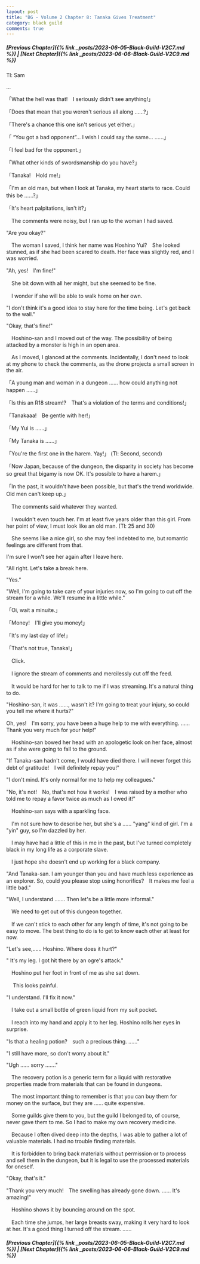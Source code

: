 ```yaml
---
layout: post
title: "BG - Volume 2 Chapter 8: Tanaka Gives Treatment"
category: black guild
comments: true
---
```


##### [Previous Chapter]({% link _posts/2023-06-05-Black-Guild-V2C7.md %}) \| [Next Chapter]({% link _posts/2023-06-06-Black-Guild-V2C9.md %})


Tl: Sam

…

「What the hell was that!　I seriously didn't see anything!」

「Does that mean that you weren't serious all along ......?」

「There's a chance this one isn't serious yet either.」

「 “You got a bad opponent”... I wish I could say the same... ......」
<!--more-->

「I feel bad for the opponent.」

「What other kinds of swordsmanship do you have?」

「Tanaka!　Hold me!」

「I'm an old man, but when I look at Tanaka, my heart starts to race. Could this be ......?」

「It's heart palpitations, isn't it?」


　The comments were noisy, but I ran up to the woman I had saved.


"Are you okay?"


　The woman I saved, I think her name was Hoshino Yui?　She looked stunned, as if she had been scared to death. Her face was slightly red, and I was worried.


"Ah, yes!　I'm fine!"


　She bit down with all her might, but she seemed to be fine.

　I wonder if she will be able to walk home on her own.


"I don't think it's a good idea to stay here for the time being. Let's get back to the wall."

"Okay, that's fine!"


　Hoshino-san and I moved out of the way. The possibility of being attacked by a monster is high in an open area.


　As I moved, I glanced at the comments. Incidentally, I don't need to look at my phone to check the comments, as the drone projects a small screen in the air.


「A young man and woman in a dungeon ...... how could anything not happen ......」

「Is this an R18 stream!?　That's a violation of the terms and conditions!」

「Tanakaaa!　Be gentle with her!」

「My Yui is ......」

「My Tanaka is ......」

「You're the first one in the harem. Yay!」 (Tl: Second, second)

「Now Japan, because of the dungeon, the disparity in society has become so great that bigamy is now OK. It's possible to have a harem.」

「In the past, it wouldn't have been possible, but that's the trend worldwide. Old men can't keep up.」


　The comments said whatever they wanted.

　I wouldn't even touch her. I'm at least five years older than this girl. From her point of view, I must look like an old man. (Tl: 25 and 30)

　She seems like a nice girl, so she may feel indebted to me, but romantic feelings are different from that.

I'm sure I won't see her again after I leave here.


"All right. Let's take a break here.

"Yes."

"Well, I'm going to take care of your injuries now, so I'm going to cut off the stream for a while. We'll resume in a little while."


「Oi, wait a minuite.」

「Money!　I'll give you money!」

「It's my last day of life!」

「That's not true, Tanaka!」


　Click.

　I ignore the stream of comments and mercilessly cut off the feed.

　It would be hard for her to talk to me if I was streaming. It's a natural thing to do.


"Hoshino-san, it was ......, wasn't it? I'm going to treat your injury, so could you tell me where it hurts?"

Oh, yes!　I'm sorry, you have been a huge help to me with everything. ...... Thank you very much for your help!"


　Hoshino-san bowed her head with an apologetic look on her face, almost as if she were going to fall to the ground.


"If Tanaka-san hadn't come, I would have died there. I will never forget this debt of gratitude!　I will definitely repay you!"

"I don't mind. It's only normal for me to help my colleagues."

"No, it's not!　No, that's not how it works!　I was raised by a mother who told me to repay a favor twice as much as I owed it!"


　Hoshino-san says with a sparkling face.

　I'm not sure how to describe her, but she's a ...... "yang" kind of girl. I'm a "yin" guy, so I'm dazzled by her.

　I may have had a little of this in me in the past, but I've turned completely black in my long life as a corporate slave.

　I just hope she doesn't end up working for a black company.


"And Tanaka-san. I am younger than you and have much less experience as an explorer. So, could you please stop using honorifics?　It makes me feel a little bad."

"Well, I understand ....... Then let's be a little more informal."


　We need to get out of this dungeon together.

　If we can't stick to each other for any length of time, it's not going to be easy to move. The best thing to do is to get to know each other at least for now.


"Let's see,...... Hoshino. Where does it hurt?"

" It's my leg. I got hit there by an ogre's attack."


　Hoshino put her foot in front of me as she sat down.

　 This looks painful.


"I understand. I'll fix it now."


　I take out a small bottle of green liquid from my suit pocket.

　I reach into my hand and apply it to her leg. Hoshino rolls her eyes in surprise.


"Is that a healing potion?　such a precious thing. ......"

"I still have more, so don't worry about it."

"Ugh ...... sorry ......."


　The recovery potion is a generic term for a liquid with restorative properties made from materials that can be found in dungeons.

　The most important thing to remember is that you can buy them for money on the surface, but they are ...... quite expensive.

　Some guilds give them to you, but the guild I belonged to, of course, never gave them to me. So I had to make my own recovery medicine.


　Because I often dived deep into the depths, I was able to gather a lot of valuable materials. I had no trouble finding materials.

　It is forbidden to bring back materials without permission or to process and sell them in the dungeon, but it is legal to use the processed materials for oneself.


"Okay, that's it."

"Thank you very much!　The swelling has already gone down. ...... It's amazing!"


　Hoshino shows it by bouncing around on the spot.

　Each time she jumps, her large breasts sway, making it very hard to look at her. It's a good thing I turned off the stream. ......



##### [Previous Chapter]({% link _posts/2023-06-05-Black-Guild-V2C7.md %}) \| [Next Chapter]({% link _posts/2023-06-06-Black-Guild-V2C9.md %})